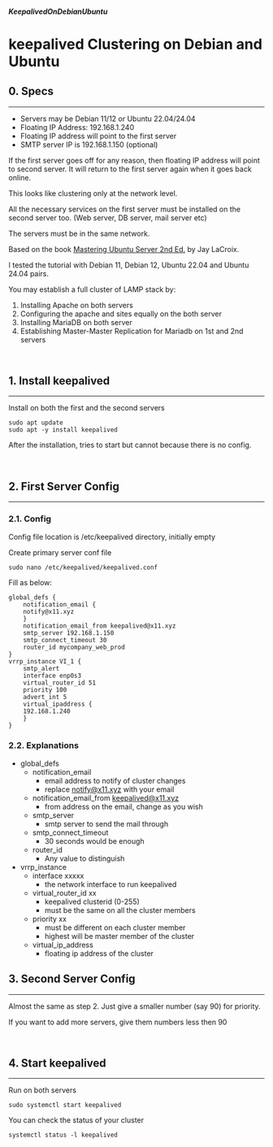 ##### KeepalivedOnDebianUbuntu 
# keepalived Clustering on Debian and Ubuntu

## 0. Specs
---
- Servers may be Debian 11/12 or Ubuntu 22.04/24.04
- Floating IP Address: 192.168.1.240
- Floating IP address will point to the first server
- SMTP server IP is 192.168.1.150 (optional)

If the first server goes off for any reason, then floating IP address will point to second server. It will return to the first server again when it goes back online.

This looks like clustering only at the network level.

All the necessary services on the first server must be installed on the second server too. (Web server, DB server, mail server etc)

The servers must be in the same network.

Based on the book [Mastering Ubuntu Server 2nd Ed.](https://www.packtpub.com/networking-and-servers/mastering-ubuntu-server-second-edition) by Jay LaCroix. 

I tested the tutorial with Debian 11, Debian 12, Ubuntu 22.04 and Ubuntu 24.04 pairs.


You may establish a full cluster of LAMP stack by:

1. Installing Apache on both servers
2. Configuring the apache and sites equally on the both server
3. Installing MariaDB on both server
4. Establishing Master-Master Replication for Mariadb on 1st and 2nd servers

<br>

## 1. Install keepalived
---
Install on both the first and the second servers

```
sudo apt update
sudo apt -y install keepalived
```

After the installation, tries to start but cannot because there is no config.

<br>

## 2. First Server Config
---
### 2.1. Config
Config file location is /etc/keepalived directory, initially empty

Create primary server conf file

```
sudo nano /etc/keepalived/keepalived.conf
```

Fill as below:

```
global_defs {
	notification_email {
	notify@x11.xyz
	}
	notification_email_from keepalived@x11.xyz
	smtp_server 192.168.1.150
	smtp_connect_timeout 30
	router_id mycompany_web_prod
}
vrrp_instance VI_1 {
	smtp_alert
	interface enp0s3
	virtual_router_id 51
	priority 100
	advert_int 5
	virtual_ipaddress {
	192.168.1.240
	}
}
```

### 2.2. Explanations
- global_defs
   - notification_email
      - email address to notify of cluster changes
      - replace notify@x11.xyz with your email
   - notification_email_from keepalived@x11.xyz
      - from address on the email, change as you wish
   - smtp_server
      - smtp server to send the mail through
   - smtp_connect_timeout
      - 30 seconds would be enough
   - router_id
      - Any value to distinguish
- vrrp_instance
   - interface xxxxx
      - the network interface to run keepalived
   - virtual_router_id xx
      - keepalived clusterid (0-255)
      - must be the same on all the cluster members
   - priority xx
      - must be different on each cluster member
      - highest will be master member of the cluster
   - virtual_ip_address
      - floating ip address of the cluster



## 3. Second Server Config
---
Almost the same as step 2. Just give a smaller number (say 90) for priority.

If you want to add more servers, give them numbers less then 90

<br>

## 4. Start keepalived
---
Run on both servers

```
sudo systemctl start keepalived
```

You can check the status of your cluster

```
systemctl status -l keepalived
```

